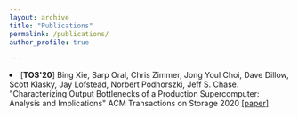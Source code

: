 ```yaml
---
layout: archive
title: "Publications"
permalink: /publications/
author_profile: true

---
```


<li>[<b>TOS'20</b>] Bing Xie, Sarp Oral, Chris Zimmer, Jong Youl Choi, Dave Dillow, Scott Klasky, Jay Lofstead, Norbert Podhorszki, Jeff S. Chase. "Characterizing Output Bottlenecks of a Production Supercomputer: Analysis and Implications" ACM Transactions on Storage 2020 <a href="bing-tos20/bing-tos20.pdf">[paper]</a>
</li>

